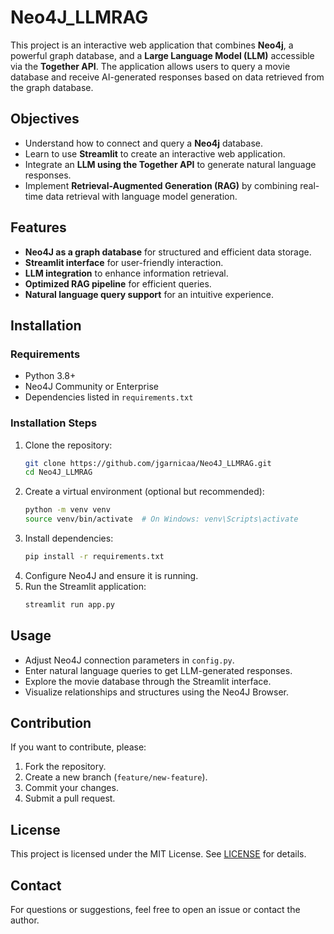 # Neo4J_LLMRAG

This project is an interactive web application that combines **Neo4j**, a powerful graph database, and a **Large Language Model (LLM)** accessible via the **Together API**. The application allows users to query a movie database and receive AI-generated responses based on data retrieved from the graph database.

## Objectives
- Understand how to connect and query a **Neo4j** database.
- Learn to use **Streamlit** to create an interactive web application.
- Integrate an **LLM using the Together API** to generate natural language responses.
- Implement **Retrieval-Augmented Generation (RAG)** by combining real-time data retrieval with language model generation.

## Features

- **Neo4J as a graph database** for structured and efficient data storage.
- **Streamlit interface** for user-friendly interaction.
- **LLM integration** to enhance information retrieval.
- **Optimized RAG pipeline** for efficient queries.
- **Natural language query support** for an intuitive experience.

## Installation

### Requirements
- Python 3.8+
- Neo4J Community or Enterprise
- Dependencies listed in `requirements.txt`

### Installation Steps
1. Clone the repository:
   ```bash
   git clone https://github.com/jgarnicaa/Neo4J_LLMRAG.git
   cd Neo4J_LLMRAG
   ```
2. Create a virtual environment (optional but recommended):
   ```bash
   python -m venv venv
   source venv/bin/activate  # On Windows: venv\Scripts\activate
   ```
3. Install dependencies:
   ```bash
   pip install -r requirements.txt
   ```
4. Configure Neo4J and ensure it is running.
5. Run the Streamlit application:
   ```bash
   streamlit run app.py
   ```

## Usage
- Adjust Neo4J connection parameters in `config.py`.
- Enter natural language queries to get LLM-generated responses.
- Explore the movie database through the Streamlit interface.
- Visualize relationships and structures using the Neo4J Browser.

## Contribution
If you want to contribute, please:
1. Fork the repository.
2. Create a new branch (`feature/new-feature`).
3. Commit your changes.
4. Submit a pull request.

## License
This project is licensed under the MIT License. See [LICENSE](LICENSE) for details.

## Contact
For questions or suggestions, feel free to open an issue or contact the author.

